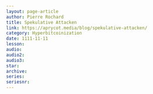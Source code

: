 ```yaml
---
layout: page-article
author: Pierre Rochard
title: Spekulative Attacken
link: https://aprycot.media/blog/spekulative-attacken/
category: Hyperbitcoinization
date: 1111-11-11
lesson: 
audio: 
audio2: 
audio3: 
star: 
archive: 
series: 
seriesnr: 
---
```


